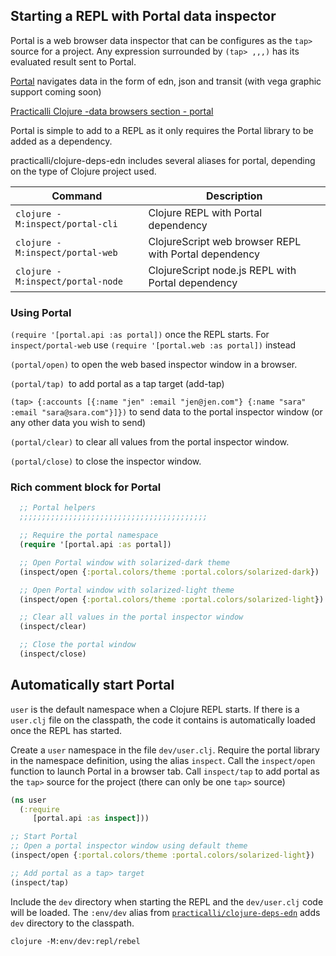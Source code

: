 ## Starting a REPL with Portal data inspector
Portal is a web browser data inspector that can be configures as the `tap>` source for a project.  Any expression surrounded by `(tap> ,,,)` has its evaluated result sent to Portal.

<!-- TODO add image showing off Portal -->

[Portal](https://github.com/djblue/portal) navigates data in the form of edn, json and transit (with vega graphic support coming soon)

[Practicalli Clojure -data browsers section - portal](https://practical.li/clojure/clojure-cli/data-browsers/portal.html)

Portal is simple to add to a REPL as it only requires the Portal library to be added as a dependency.

practicalli/clojure-deps-edn includes several aliases for portal, depending on the type of Clojure project used.

| Command                          | Description                                           |
|----------------------------------|-------------------------------------------------------|
| `clojure -M:inspect/portal-cli`  | Clojure REPL with Portal dependency                   |
| `clojure -M:inspect/portal-web`  | ClojureScript web browser REPL with Portal dependency |
| `clojure -M:inspect/portal-node` | ClojureScript node.js REPL with Portal dependency     |


### Using Portal
`(require '[portal.api :as portal])` once the REPL starts.  For `inspect/portal-web` use `(require '[portal.web :as portal])` instead

`(portal/open)` to open the web based inspector window in a browser.

`(portal/tap) `to add portal as a tap target (add-tap)

`(tap> {:accounts [{:name "jen" :email "jen@jen.com"} {:name "sara" :email "sara@sara.com"}]})` to send data to the portal inspector window (or any other data you wish to send)

`(portal/clear)` to clear all values from the portal inspector window.

`(portal/close)` to close the inspector window.


### Rich comment block for Portal

```clojure
  ;; Portal helpers
  ;;;;;;;;;;;;;;;;;;;;;;;;;;;;;;;;;;;;;;;;;;

  ;; Require the portal namespace
  (require '[portal.api :as portal])

  ;; Open Portal window with solarized-dark theme
  (inspect/open {:portal.colors/theme :portal.colors/solarized-dark})

  ;; Open Portal window with solarized-light theme
  (inspect/open {:portal.colors/theme :portal.colors/solarized-light})

  ;; Clear all values in the portal inspector window
  (inspect/clear)

  ;; Close the portal window
  (inspect/close)
```


## Automatically start Portal
`user` is the default namespace when a Clojure REPL starts.  If there is a `user.clj` file on the classpath, the code it contains is automatically loaded once the REPL has started.

Create a `user` namespace in the file `dev/user.clj`. Require the portal library in the namespace definition, using the alias `inspect`. Call the `inspect/open` function to launch Portal in a browser tab. Call `inspect/tap` to add portal as the `tap>` source for the project (there can only be one `tap>` source)

```clojure
(ns user
  (:require
     [portal.api :as inspect]))

;; Start Portal
;; Open a portal inspector window using default theme
(inspect/open {:portal.colors/theme :portal.colors/solarized-light})

;; Add portal as a tap> target
(inspect/tap)
```

Include the `dev` directory when starting the REPL and the `dev/user.clj` code will be loaded.  The `:env/dev` alias from [`practicalli/clojure-deps-edn`]({{book.P9IClojureDepsEdnInstall}}) adds `dev` directory to the classpath.

```shell
clojure -M:env/dev:repl/rebel
```
